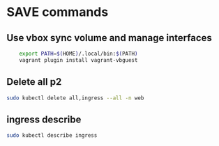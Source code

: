 # SAVE commands

## Use vbox sync volume and manage interfaces
```sh
	export PATH=$(HOME)/.local/bin:$(PATH)
	vagrant plugin install vagrant-vbguest
```


## Delete all p2
```sh
sudo kubectl delete all,ingress --all -n web
```

## ingress describe
```sh
sudo kubectl describe ingress
```
